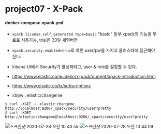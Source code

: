 # project07 - X-Pack

#### docker-compose.xpack.yml
- `xpack.license.self_generated.type=basic` "basic" 일부 xpack의 기능을 무료로 사용가능, trial은 30일 체험버전
- `xpack.security.enabled=true`로 하면 user/pw를 가지고 클러스터에 접근해야한다.
- kibana UI에서 Security가 활성화되고, user & role를 설정할 수 있다.
- https://www.elastic.co/guide/kr/x-pack/current/xpack-introduction.html
- https://www.elastic.co/kr/subscriptions 

- id/pw : elastic/changeme

```
$ curl -XGET -u elastic:changeme http://localhost:9200/_xpack/security/user?pretty
$ curl -XGET http://elastic:changeme@localhost:9200/_xpack/security/user?pretty
```
![스크린샷 2020-07-28 오전 10 43 55](https://user-images.githubusercontent.com/11022719/88609506-3e410180-d0bf-11ea-977c-007c646088b1.png)
![스크린샷 2020-07-28 오전 10 44 09](https://user-images.githubusercontent.com/11022719/88609518-46993c80-d0bf-11ea-99bd-737b16ea4c9f.png)

